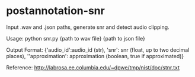 # postannotation-snr
Input .wav and .json paths, generate snr and detect audio clipping.

Usage: python snr.py {path to wav file} {path to json file}

Output Format: {'audio_id':audio_id (str), 'snr': snr (float, up to two decimal places), ''approximation': approximation (boolean, true if approximated)}

Reference: http://labrosa.ee.columbia.edu/~dpwe/tmp/nist/doc/stnr.txt
